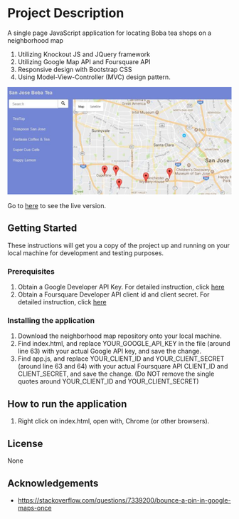 # Project Description

A single page JavaScript application for locating Boba tea shops on a neighborhood map
1. Utilizing Knockout JS and JQuery framework
2. Utilizing Google Map API and Foursquare API
3. Responsive design with Bootstrap CSS
4. Using Model-View-Controller (MVC) design pattern.

![alt text](app_screenshot.jpg)

Go to [here](https://neighborhood-map-mathilda.herokuapp.com/index.html) to see the live version.

## Getting Started

These instructions will get you a copy of the project up and running on your local machine for development and testing purposes.

### Prerequisites

1. Obtain a Google Developer API Key. For detailed instruction, click [here](https://developers.google.com/maps/documentation/embed/get-api-key)
2. Obtain a Foursquare Developer API client id and client secret. For detailed instruction, click [here](https://developer.foursquare.com/)

### Installing the application

1. Download the neighborhood map repository onto your local machine.
2. Find index.html, and replace YOUR_GOOGLE_API_KEY in the file (around line 63) with your actual Google API key, and save the change.
3. Find app.js, and replace YOUR_CLIENT_ID and YOUR_CLIENT_SECRET (around line 63 and 64) with your actual Foursquare API CLIENT_ID and CLIENT_SECRET, and save the change.
   (Do NOT remove the single quotes around YOUR_CLIENT_ID and YOUR_CLIENT_SECRET)

## How to run the application

1. Right click on index.html, open with, Chrome (or other browsers).


## License

None

## Acknowledgements

* https://stackoverflow.com/questions/7339200/bounce-a-pin-in-google-maps-once


